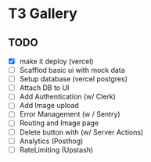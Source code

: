 # T3 Gallery

## TODO

- [x] make it deploy (vercel)
- [ ] Scafflod basic ui with mock data
- [ ] Setup database (vercel postgres)
- [ ] Attach DB to UI
- [ ] Add Authentication (w/ Clerk)
- [ ] Add Image upload
- [ ] Error Management (w / Sentry)
- [ ] Routing and Image page 
- [ ] Delete button with (w/ Server Actions)
- [ ] Analytics (Posthog)
- [ ] RateLimiting (Upstash)